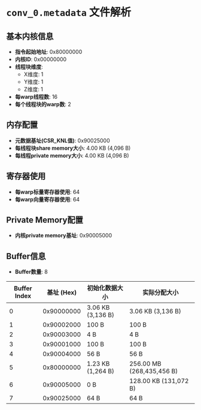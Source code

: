 # `conv_0.metadata` 文件解析

## 基本内核信息
- **指令起始地址**: 0x80000000
- **内核ID**: 0x00000000
- **线程块维度**:
  - X维度: 1
  - Y维度: 1
  - Z维度: 1
- **每warp线程数**: 16
- **每个线程块的warp数**: 2

## 内存配置
- **元数据基址(CSR_KNL值)**: 0x90025000
- **每线程块share memory大小**: 4.00 KB (4,096 B)
- **每线程private memory大小**: 4.00 KB (4,096 B)

## 寄存器使用
- **每warp标量寄存器使用**: 64
- **每warp向量寄存器使用**: 64

## Private Memory配置
- **内核private memory基址**: 0x90005000

## Buffer信息
- **Buffer数量**: 8

| Buffer Index | 基址 (Hex) | 初始化数据大小 | 实际分配大小 |
|---|---|---|---|
| 0 | 0x90000000 | 3.06 KB (3,136 B) | 3.06 KB (3,136 B) |
| 1 | 0x90002000 | 100 B | 100 B |
| 2 | 0x90003000 | 4 B | 4 B |
| 3 | 0x90001000 | 100 B | 100 B |
| 4 | 0x90004000 | 56 B | 56 B |
| 5 | 0x80000000 | 1.23 KB (1,264 B) | 256.00 MB (268,435,456 B) |
| 6 | 0x90005000 | 0 B | 128.00 KB (131,072 B) |
| 7 | 0x90025000 | 64 B | 64 B |
